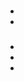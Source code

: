 # 



[]()

## 

### 





### 

### 



### 







## 

### 











- 
- 



### 









#### 



- 
- 
- 

#### 











#### 







## 









### 









### 







### 







### 















### 

















![]()

![]()

![]()

## 







## 













